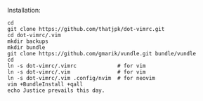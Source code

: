 Installation:

    cd 
    git clone https://github.com/thatjpk/dot-vimrc.git
    cd dot-vimrc/.vim
    mkdir backups
    mkdir bundle
    git clone https://github.com/gmarik/vundle.git bundle/vundle
    cd
    ln -s dot-vimrc/.vimrc             # for vim
    ln -s dot-vimrc/.vim               # for vim
    ln -s dot-vimrc/.vim .config/nvim  # for neovim
    vim +BundleInstall +qall
    echo Justice prevails this day.
